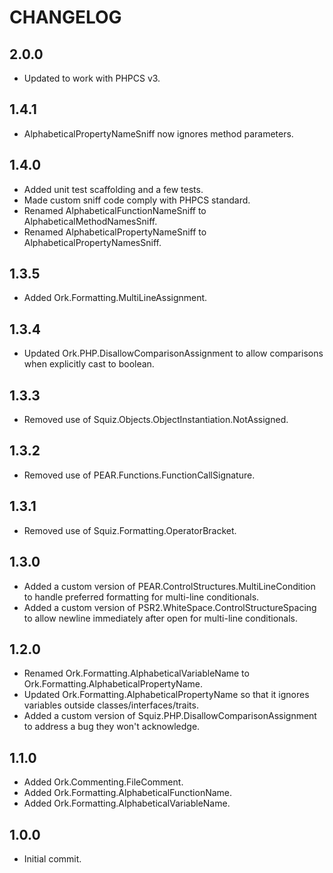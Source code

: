 CHANGELOG
=========

2.0.0
-----
* Updated to work with PHPCS v3.

1.4.1
-----
* AlphabeticalPropertyNameSniff now ignores method parameters.

1.4.0
-----
* Added unit test scaffolding and a few tests.
* Made custom sniff code comply with PHPCS standard.
* Renamed AlphabeticalFunctionNameSniff to AlphabeticalMethodNamesSniff.
* Renamed AlphabeticalPropertyNameSniff to AlphabeticalPropertyNamesSniff.

1.3.5
-----
* Added Ork.Formatting.MultiLineAssignment.

1.3.4
-----
* Updated Ork.PHP.DisallowComparisonAssignment to allow comparisons when explicitly cast to boolean.

1.3.3
-----
* Removed use of Squiz.Objects.ObjectInstantiation.NotAssigned.

1.3.2
-----
* Removed use of PEAR.Functions.FunctionCallSignature.

1.3.1
-----
* Removed use of Squiz.Formatting.OperatorBracket.

1.3.0
-----
* Added a custom version of PEAR.ControlStructures.MultiLineCondition to handle
  preferred formatting for multi-line conditionals.
* Added a custom version of PSR2.WhiteSpace.ControlStructureSpacing to allow
  newline immediately after open for multi-line conditionals.

1.2.0
-----
* Renamed Ork.Formatting.AlphabeticalVariableName to Ork.Formatting.AlphabeticalPropertyName.
* Updated Ork.Formatting.AlphabeticalPropertyName so that it ignores variables outside classes/interfaces/traits.
* Added a custom version of Squiz.PHP.DisallowComparisonAssignment to address a bug they won't acknowledge.

1.1.0
-----
* Added Ork.Commenting.FileComment.
* Added Ork.Formatting.AlphabeticalFunctionName.
* Added Ork.Formatting.AlphabeticalVariableName.

1.0.0
-----
* Initial commit.
